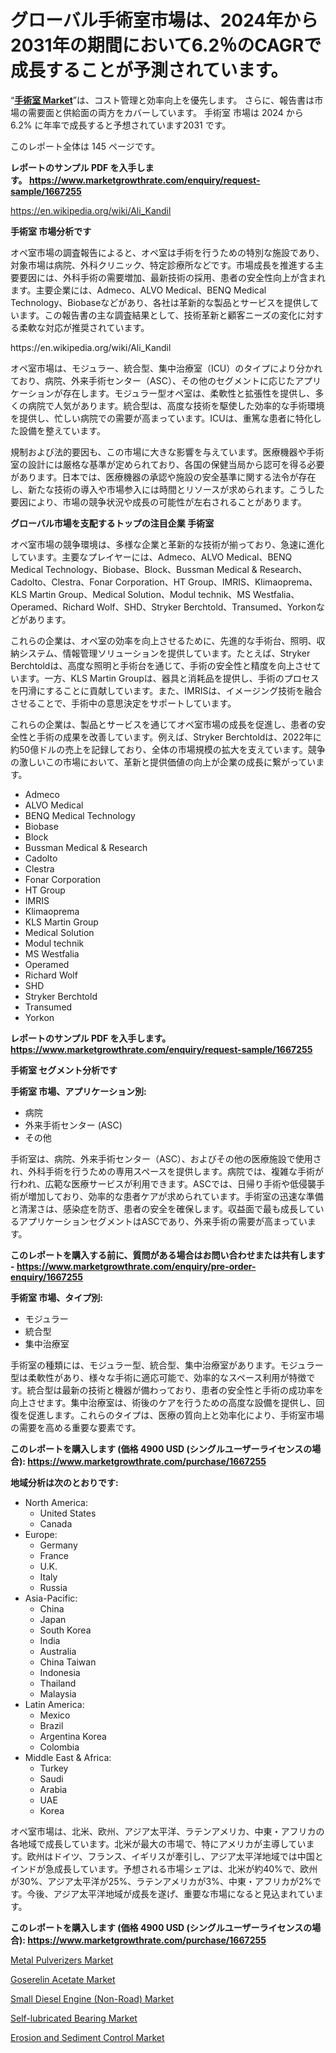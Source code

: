 <p><h1>グローバル手術室市場は、2024年から2031年の期間において6.2％のCAGRで成長することが予測されています。</h1></p><p>&ldquo;<strong><a href="https://www.marketgrowthrate.com/operating-room-r1667255">手術室 Market</a></strong>&rdquo;は、コスト管理と効率向上を優先します。 さらに、報告書は市場の需要面と供給面の両方をカバーしています。 手術室 市場は 2024 から 6.2% に年率で成長すると予想されています2031 です。</p>
<p>このレポート全体は 145 ページです。</p>
<p><strong>レポートのサンプル PDF を入手します。&nbsp;<a href="https://www.marketgrowthrate.com/enquiry/request-sample/1667255">https://www.marketgrowthrate.com/enquiry/request-sample/1667255</a></strong></p>
<p><a href="https://en.wikipedia.org/wiki/Ali_Kandil">https://en.wikipedia.org/wiki/Ali_Kandil</a></p>
<p><strong>手術室 市場分析です</strong></p>
<p><p>オペ室市場の調査報告によると、オペ室は手術を行うための特別な施設であり、対象市場は病院、外科クリニック、特定診療所などです。市場成長を推進する主要要因には、外科手術の需要増加、最新技術の採用、患者の安全性向上が含まれます。主要企業には、Admeco、ALVO Medical、BENQ Medical Technology、Biobaseなどがあり、各社は革新的な製品とサービスを提供しています。この報告書の主な調査結果として、技術革新と顧客ニーズの変化に対する柔軟な対応が推奨されています。</p></p>
<p>https://en.wikipedia.org/wiki/Ali_Kandil</p>
<p><p>オペ室市場は、モジュラー、統合型、集中治療室（ICU）のタイプにより分かれており、病院、外来手術センター（ASC）、その他のセグメントに応じたアプリケーションが存在します。モジュラー型オペ室は、柔軟性と拡張性を提供し、多くの病院で人気があります。統合型は、高度な技術を駆使した効率的な手術環境を提供し、忙しい病院での需要が高まっています。ICUは、重篤な患者に特化した設備を整えています。</p><p>規制および法的要因も、この市場に大きな影響を与えています。医療機器や手術室の設計には厳格な基準が定められており、各国の保健当局から認可を得る必要があります。日本では、医療機器の承認や施設の安全基準に関する法令が存在し、新たな技術の導入や市場参入には時間とリソースが求められます。こうした要因により、市場の競争状況や成長の可能性が左右されることがあります。</p></p>
<p><strong>グローバル市場を支配するトップの注目企業 手術室</strong></p>
<p><p>オペ室市場の競争環境は、多様な企業と革新的な技術が揃っており、急速に進化しています。主要なプレイヤーには、Admeco、ALVO Medical、BENQ Medical Technology、Biobase、Block、Bussman Medical & Research、Cadolto、Clestra、Fonar Corporation、HT Group、IMRIS、Klimaoprema、KLS Martin Group、Medical Solution、Modul technik、MS Westfalia、Operamed、Richard Wolf、SHD、Stryker Berchtold、Transumed、Yorkonなどがあります。</p><p>これらの企業は、オペ室の効率を向上させるために、先進的な手術台、照明、収納システム、情報管理ソリューションを提供しています。たとえば、Stryker Berchtoldは、高度な照明と手術台を通じて、手術の安全性と精度を向上させています。一方、KLS Martin Groupは、器具と消耗品を提供し、手術のプロセスを円滑にすることに貢献しています。また、IMRISは、イメージング技術を融合させることで、手術中の意思決定をサポートしています。</p><p>これらの企業は、製品とサービスを通じてオペ室市場の成長を促進し、患者の安全性と手術の成果を改善しています。例えば、Stryker Berchtoldは、2022年に約50億ドルの売上を記録しており、全体の市場規模の拡大を支えています。競争の激しいこの市場において、革新と提供価値の向上が企業の成長に繋がっています。</p></p>
<p><ul><li>Admeco</li><li>ALVO Medical</li><li>BENQ Medical Technology</li><li>Biobase</li><li>Block</li><li>Bussman Medical & Research</li><li>Cadolto</li><li>Clestra</li><li>Fonar Corporation</li><li>HT Group</li><li>IMRIS</li><li>Klimaoprema</li><li>KLS Martin Group</li><li>Medical Solution</li><li>Modul technik</li><li>MS Westfalia</li><li>Operamed</li><li>Richard Wolf</li><li>SHD</li><li>Stryker Berchtold</li><li>Transumed</li><li>Yorkon</li></ul></p>
<p><strong>レポートのサンプル PDF を入手します。 <a href="https://www.marketgrowthrate.com/enquiry/request-sample/1667255">https://www.marketgrowthrate.com/enquiry/request-sample/1667255</a></strong></p>
<p><strong>手術室 セグメント分析です</strong></p>
<p><strong>手術室 市場、アプリケーション別:</strong></p>
<p><ul><li>病院</li><li>外来手術センター (ASC)</li><li>その他</li></ul></p>
<p><p>手術室は、病院、外来手術センター（ASC）、およびその他の医療施設で使用され、外科手術を行うための専用スペースを提供します。病院では、複雑な手術が行われ、広範な医療サービスが利用できます。ASCでは、日帰り手術や低侵襲手術が増加しており、効率的な患者ケアが求められています。手術室の迅速な準備と清潔さは、感染症を防ぎ、患者の安全を確保します。収益面で最も成長しているアプリケーションセグメントはASCであり、外来手術の需要が高まっています。</p></p>
<p><strong>このレポートを購入する前に、質問がある場合はお問い合わせまたは共有します - <a href="https://www.marketgrowthrate.com/enquiry/pre-order-enquiry/1667255">https://www.marketgrowthrate.com/enquiry/pre-order-enquiry/1667255</a></strong></p>
<p><strong>手術室 市場、タイプ別:</strong></p>
<p><ul><li>モジュラー</li><li>統合型</li><li>集中治療室</li></ul></p>
<p><p>手術室の種類には、モジュラー型、統合型、集中治療室があります。モジュラー型は柔軟性があり、様々な手術に適応可能で、効率的なスペース利用が特徴です。統合型は最新の技術と機器が備わっており、患者の安全性と手術の成功率を向上させます。集中治療室は、術後のケアを行うための高度な設備を提供し、回復を促進します。これらのタイプは、医療の質向上と効率化により、手術室市場の需要を高める重要な要素です。</p></p>
<p><strong>このレポートを購入します (価格 4900 USD (シングルユーザーライセンスの場合): <a href="https://www.marketgrowthrate.com/purchase/1667255">https://www.marketgrowthrate.com/purchase/1667255</a></strong></p>
<p><strong>地域分析は次のとおりです:</strong></p>
<p><ul>
    <li>
        North America:
        <ul>
            <li>United States</li>
            <li>Canada</li>
        </ul>
    </li>
    <li>
        Europe:
        <ul>
            <li>Germany</li>
            <li>France</li>
            <li>U.K.</li>
            <li>Italy</li>
            <li>Russia</li>
        </ul>
    </li>
    <li>
        Asia-Pacific:
        <ul>
            <li>China</li>
            <li>Japan</li>
            <li>South Korea</li>
            <li>India</li>
            <li>Australia</li>
            <li>China Taiwan</li>
            <li>Indonesia</li>
            <li>Thailand</li>
            <li>Malaysia</li>
        </ul>
    </li>
    <li>
        Latin America:
        <ul>
            <li>Mexico</li>
            <li>Brazil</li>
            <li>Argentina Korea</li>
            <li>Colombia</li>
        </ul>
    </li>
    <li>
        Middle East & Africa:
        <ul>
            <li>Turkey</li>
            <li>Saudi</li>
            <li>Arabia</li>
            <li>UAE</li>
            <li>Korea</li>
        </ul>
    </li>
    </ul></p>
<p><p>オペ室市場は、北米、欧州、アジア太平洋、ラテンアメリカ、中東・アフリカの各地域で成長しています。北米が最大の市場で、特にアメリカが主導しています。欧州はドイツ、フランス、イギリスが牽引し、アジア太平洋地域では中国とインドが急成長しています。予想される市場シェアは、北米が約40%で、欧州が30%、アジア太平洋が25%、ラテンアメリカが3%、中東・アフリカが2%です。今後、アジア太平洋地域が成長を遂げ、重要な市場になると見込まれています。</p></p>
<p><strong>このレポートを購入します (価格 4900 USD (シングルユーザーライセンスの場合): <a href="https://www.marketgrowthrate.com/purchase/1667255">https://www.marketgrowthrate.com/purchase/1667255</a></strong></p>
<p><p><a href="https://medium.com/@theanastasiyah_38795/metal-pulverizers-market-size-share-competitive-landscape-and-trend-analysis-report-by-type-by-22e5e7e4ef39?postPublishedType=repub">Metal Pulverizers Market</a></p><p><a href="https://www.linkedin.com/pulse/global-goserelin-acetate-market-opportunities-challenges2024-d9gqc?trackingId=D4ImCqO9QTKFJ5hDg3crgA%3D%3D">Goserelin Acetate Market</a></p><p><a href="https://github.com/NarcisoFerry/Market-Research-Report-List-1/blob/main/small-diesel-engine-non-road-market.md">Small Diesel Engine (Non-Road) Market</a></p><p><a href="https://github.com/FosterFahey91/Market-Research-Report-List-1/blob/main/self-lubricated-bearing-market.md">Self-lubricated Bearing Market</a></p><p><a href="https://issuu.com/reportprime-2/docs/erosion-and-sediment-control-market_cb6d299fad555b">Erosion and Sediment Control Market</a></p></p>